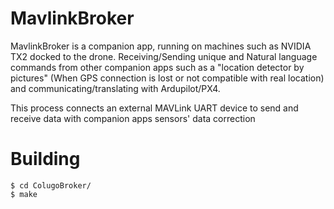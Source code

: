 MavlinkBroker
========================

MavlinkBroker is a companion app, running on machines such as NVIDIA TX2 docked to the drone. Receiving/Sending unique and Natural language commands from other companion apps such as a "location detector by pictures" (When GPS connection is lost or not compatible with real location) and communicating/translating with Ardupilot/PX4. 

This process connects an external MAVLink UART device to send and receive data with companion apps sensors' data correction

Building
========

```
$ cd ColugoBroker/
$ make
```

